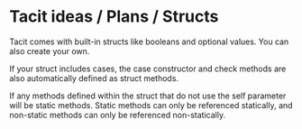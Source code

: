 # Tacit ideas / Plans / Structs

Tacit comes with built-in structs like booleans and optional values. You can also create your own.

If your struct includes cases, the case constructor and check methods are also automatically defined as struct methods.

If any methods defined within the struct that do not use the self parameter will be static methods. Static methods can only be referenced statically, and non-static methods can only be referenced non-statically.
